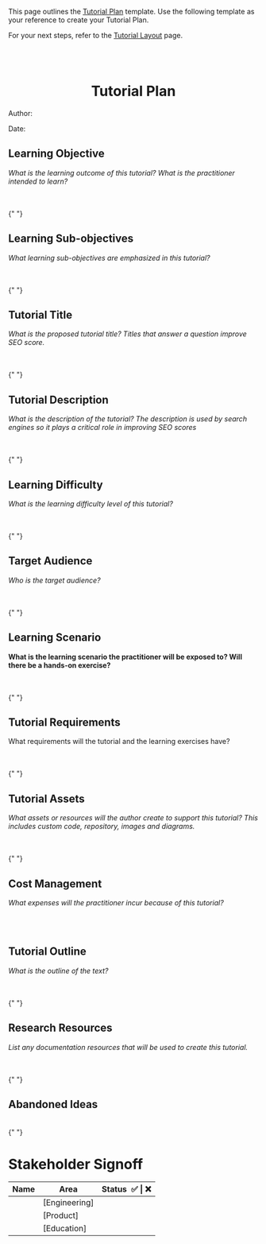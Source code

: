 This page outlines the [Tutorial Plan](#tutorial-plan) template. Use the following template as your reference to create
your Tutorial Plan.

For your next steps, refer to the
[Tutorial Layout](https://github.com/rahulhazra97/Documentation-Guide/wiki/Tutorial-Layout#tutorial-layout) page.

<br /> <br />

<h1 align="center">Tutorial Plan</h1>

Author:

Date:

## Learning Objective

_What is the learning outcome of this tutorial? What is the practitioner intended to learn?_

<br /> <br />{" "}

## Learning Sub-objectives

_What learning sub-objectives are emphasized in this tutorial?_

<br /> <br />{" "}

## Tutorial Title

_What is the proposed tutorial title? Titles that answer a question improve SEO score._

<br /> <br />{" "}

## Tutorial Description

_What is the description of the tutorial? The description is used by search engines so it plays a critical role in
improving SEO scores_

<br /> <br />{" "}

## Learning Difficulty

_What is the learning difficulty level of this tutorial?_

<br /> <br />{" "}

## Target Audience

_Who is the target audience?_

<br /> <br />{" "}

## Learning Scenario

**What is the learning scenario the practitioner will be exposed to? Will there be a hands-on exercise?**

<br /> <br />{" "}

## Tutorial Requirements

What requirements will the tutorial and the learning exercises have?

<br /> <br />{" "}

## Tutorial Assets

_What assets or resources will the author create to support this tutorial? This includes custom code, repository, images
and diagrams._

<br /> <br />{" "}

## Cost Management

_What expenses will the practitioner incur because of this tutorial?_

<br /> <br />

## Tutorial Outline

_What is the outline of the text?_

<br /> <br />{" "}

## Research Resources

_List any documentation resources that will be used to create this tutorial._

<br /> <br />{" "}

## Abandoned Ideas

<br />{" "}

# Stakeholder Signoff

| Name | Area          | Status  ✅ \| ❌ |
| ---- | ------------- | ---------------- |
|      | [Engineering] |                  |
|      | [Product]     |                  |
|      | [Education]   |                  |
